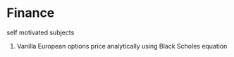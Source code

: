 # Finance
self motivated subjects

1. Vanilla European options price analytically using Black Scholes equation

